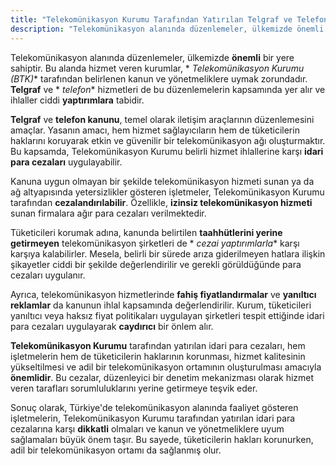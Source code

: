 ```yaml
---
title: "Telekomünikasyon Kurumu Tarafından Yatırılan Telgraf ve Telefon Kanunu İdari Para Cezaları Nedir? "
description: "Telekomünikasyon alanında düzenlemeler, ülkemizde önemli bir yere sahiptir. Bu alanda hizmet veren kurumlar, Telekomünikasyon Kurumu (BTK) tarafından belirlenen kanun ve yönetmeliklere uymak zorundadır"
---
```


Telekomünikasyon alanında düzenlemeler, ülkemizde **önemli** bir yere sahiptir. Bu alanda hizmet veren kurumlar, *
*Telekomünikasyon Kurumu (BTK)** tarafından belirlenen kanun ve yönetmeliklere uymak zorundadır. **Telgraf** ve *
*telefon** hizmetleri de bu düzenlemelerin kapsamında yer alır ve ihlaller ciddi **yaptırımlara** tabidir.

**Telgraf** ve **telefon kanunu**, temel olarak iletişim araçlarının düzenlemesini amaçlar. Yasanın amacı, hem hizmet
sağlayıcıların hem de tüketicilerin haklarını koruyarak etkin ve güvenilir bir telekomünikasyon ağı oluşturmaktır. Bu
kapsamda, Telekomünikasyon Kurumu belirli hizmet ihlallerine karşı **idari para cezaları** uygulayabilir.

Kanuna uygun olmayan bir şekilde telekomünikasyon hizmeti sunan ya da ağ altyapısında yetersizlikler gösteren
işletmeler, Telekomünikasyon Kurumu tarafından **cezalandırılabilir**. Özellikle, **izinsiz telekomünikasyon hizmeti**
sunan firmalara ağır para cezaları verilmektedir.

Tüketicileri korumak adına, kanunda belirtilen **taahhütlerini yerine getirmeyen** telekomünikasyon şirketleri de *
*cezai yaptırımlarla** karşı karşıya kalabilirler. Mesela, belirli bir sürede arıza giderilmeyen hatlara ilişkin
şikayetler ciddi bir şekilde değerlendirilir ve gerekli görüldüğünde para cezaları uygulanır.

Ayrıca, telekomünikasyon hizmetlerinde **fahiş fiyatlandırmalar** ve **yanıltıcı reklamlar** da kanunun ihlal kapsamında
değerlendirilir. Kurum, tüketicileri yanıltıcı veya haksız fiyat politikaları uygulayan şirketleri tespit ettiğinde
idari para cezaları uygulayarak **caydırıcı** bir önlem alır.

**Telekomünikasyon Kurumu** tarafından yatırılan idari para cezaları, hem işletmelerin hem de tüketicilerin haklarının
korunması, hizmet kalitesinin yükseltilmesi ve adil bir telekomünikasyon ortamının oluşturulması amacıyla **önemlidir**.
Bu cezalar, düzenleyici bir denetim mekanizması olarak hizmet veren tarafları sorumluluklarını yerine getirmeye teşvik
eder.

Sonuç olarak, Türkiye'de telekomünikasyon alanında faaliyet gösteren işletmelerin, Telekomünikasyon Kurumu tarafından
yatırılan idari para cezalarına karşı **dikkatli** olmaları ve kanun ve yönetmeliklere uyum sağlamaları büyük önem
taşır. Bu sayede, tüketicilerin hakları korunurken, adil bir telekomünikasyon ortamı da sağlanmış olur.
